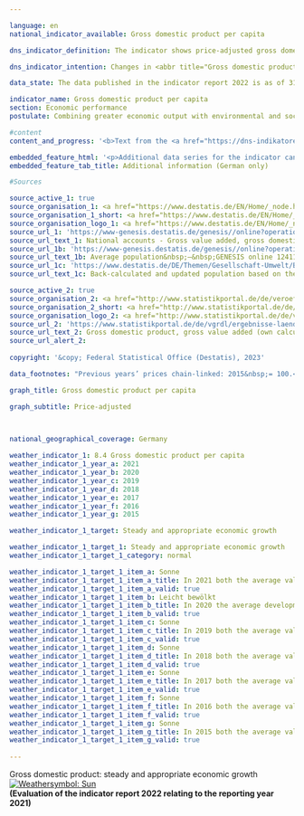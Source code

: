 ```yaml
---

language: en    
national_indicator_available: Gross domestic product per capita    

dns_indicator_definition: The indicator shows price-adjusted gross domestic product (<abbr title="Gross domestic product" tabindex="0">GDP</abbr>) per capita (inhabitants) in Germany at 2015&nbsp;prices. <abbr title="Gross domestic product" tabindex="0">GDP</abbr> measures the value of all goods and services produced in the domestic economy; inhabitants means all persons whose permanent residence is in Germany.    

dns_indicator_intention: Changes in <abbr title="Gross domestic product" tabindex="0">GDP</abbr> are related in a variety of ways to other indicators included within the strategy for sustainable development. Social factors such as the population structure, the labour supply, the educational system and social cohesion play an important role in society with regard to international economic competitiveness. <abbr title="Gross domestic product" tabindex="0">GDP</abbr> is regarded as an important indicator of the strength and growth of a national economy, and so the goal is to achieve continuous and appropriate levels of <abbr title="Gross domestic product" tabindex="0">GDP</abbr> growth.    

data_state: The data published in the indicator report 2022 is as of 31 October 2022. The data shown on this platform is updated regularly, so that more current data may be available online than published in the <a href="https://dns-indikatoren.de/en/publications_reports/">indicator report 2022</a>.    

indicator_name: Gross domestic product per capita    
section: Economic performance    
postulate: Combining greater economic output with environmental and social responsibility    

#content     
content_and_progress: '<b>Text from the <a href="https://dns-indikatoren.de/en/publications_reports/">Indicator Report 2022&nbsp;</a></b><br><br>In 2021, the price adjusted <abbr title="Gross domestic product" tabindex="0">GDP</abbr> was 38,509&nbsp;euros per capita and, thus, 2.6&nbsp;% higher than in the previous year. Between 1991&nbsp;and 2021, price-adjusted <abbr title="Gross domestic product" tabindex="0">GDP</abbr> per head of population increased by a total of 38.8&nbsp;%. In consequence of the <abbr title="Coronavirus SARS-CoV-2" tabindex="0">COVID-19</abbr>&nbsp;pandemic, the price adjusted <abbr title="Gross domestic product" tabindex="0">GDP</abbr> per head of population decreased in 2020&nbsp;by 3.8&nbsp;%. Only in 2009, price adjusted per capita <abbr title="Gross domestic product" tabindex="0">GDP</abbr> fell by 5.4&nbsp;% as a result of the global financial and economic crisis and, thus, decreased to a larger extent. The absent definition for appropriate and continuous economic growth causes the consideration of the average annual change for the preceding five years. These was 0.7&nbsp;%. Therefore, the indicator developed in a positive direction long-term.<br><br>Considering the results of the German Länder, Mecklenburg Western Pomerania had the lowest (26,500&nbsp;euros) and Hamburg had the highest (59,700&nbsp;euros) real <abbr title="Gross domestic product" tabindex="0">GDP</abbr> per capita.<br><br><abbr title="Gross domestic product" tabindex="0">GDP</abbr> expresses the value of total economic output produced within the country in a reference period. It focuses primarily on market goods and services and public goods and services. The value of <abbr title="Gross domestic product" tabindex="0">GDP</abbr> is determined quarterly and annually by the Federal Statistical Office and the statistical offices of the Länder on the basis of internationally harmonised rules and standards, such as the European System of National and Regional Accounts (<abbr title="European System of National and Regional Accounts" tabindex="0">ESA</abbr>).<br><br><abbr title="Gross domestic product" tabindex="0">GDP</abbr> is a key variable in the national accounts. The national accounts are the consolidation of several accounts that portray the economic activity of a given period. The results are recorded in the form of a closed sequence of accounts and presented in tables. The national accounts calculations were last reviewed and revised in 2019&nbsp;as part of their periodic major revision, and the reference year was changed to 2015. This resulted in new rates of change for real gross domestic product as a whole. The overall economic picture, however, has remained largely unchanged.<br><br><abbr title="Gross domestic product" tabindex="0">GDP</abbr> is not designed to portray all of the social aspects that can be included in a measurement of overall well-being. If these variables are to be measured too, Additional indicators are needed that are specifically designed for these purposes. This includes <abbr title="for example (exempli gratia)" tabindex="0">e.g.</abbr> environmental economic accounts that portray the interactions between the economy and the environment and indicators showing, for example, the volume of unpaid work in households. Furthermore, the distribution of income and assets among different population groups is not shown by <abbr title="Gross domestic product" tabindex="0">GDP</abbr> either.<br><br>Stock changes are not reflected in <abbr title="Gross domestic product" tabindex="0">GDP</abbr>, except in the case of capital stock resulting from the calculation of investments and depreciation. Key economic variables like quantities and qualities of human capital, such as education and health, of social capital, such as security and integration, and of natural capital, such as resources and ecosystems, are not factored into <abbr title="Gross domestic product" tabindex="0">GDP</abbr>. It is therefore impossible to conclude whether <abbr title="Gross domestic product" tabindex="0">GDP</abbr> and its growth have served to preserve capital in the fullest sense. This means that <abbr title="Gross domestic product" tabindex="0">GDP</abbr> cannot be used to gauge the sustainability of economic growth.<br><br>The basis for the calculation of per capita <abbr title="Gross domestic product" tabindex="0">GDP</abbr> comprise the average population figures interpolated and extrapolated by the Federal Statistical Office from the 2011&nbsp;census data.'    

embedded_feature_html: '<p>Additional data series for the indicator can be found <a href="https://dnsTestEnvironment.github.io/dns-indicators/public/AddInfos/de/8_4.pdf" target="_blank" >here</a>.</p><br><small>Note: You can display the PDF document directly in your browser or download the PDF document and open it with a PDF reader of your choice. We will be happy to advise you.</small>'
embedded_feature_tab_title: Additional information (German only)    

#Sources    

source_active_1: true
source_organisation_1: <a href="https://www.destatis.de/EN/Home/_node.html" target="_blank">Federal Statistical Office</a>
source_organisation_1_short: <a href="https://www.destatis.de/EN/Home/_node.html" target="_blank">Federal Statistical Office</a>
source_organisation_logo_1: <a href="https://www.destatis.de/EN/Home/_node.html" target="_blank"><img src="www.dnsTestEnvironment.github.io/dns-indicators/public/OrgImgEn/destatis.png" alt="Federal Statistical Office" title=" Click here to visit the homepage of the organizationFederal Statistical Office" style="height:60px; width:148px; border:transparent"/></a>
source_url_1: 'https://www-genesis.destatis.de/genesis//online?operation=table&code= 81000-0001 &bypass=true&levelindex=0&levelid=1660823284613&language=en'
source_url_text_1: National accounts - Gross value added, gross domestic product (nominal/price-adjusted)&nbsp;–&nbsp;GENESIS online 81000-0001
source_url_1b: 'https://www-genesis.destatis.de/genesis//online?operation=table&code= 12411-0040 &bypass=true&levelindex=0&levelid=1660823284613&language=en'
source_url_text_1b: Average population&nbsp;–&nbsp;GENESIS online 12411-0040
source_url_1c: 'https://www.destatis.de/DE/Themen/Gesellschaft-Umwelt/Bevoelkerung/Bevoelkerungsstand/_inhalt.html#sprg233540'
source_url_text_1c: Back-calculated and updated population based on the 2011&nbsp;census

source_active_2: true
source_organisation_2: <a href="http://www.statistikportal.de/de/veroeffentlichungen/volkswirtschaftliche-gesamtrechnungen-der-laender" target="_blank" onclick="return confirm_alert('', 'En')">Statistische Ämter des Bundes und der Länder</a>
source_organisation_2_short: <a href="http://www.statistikportal.de/de/veroeffentlichungen/volkswirtschaftliche-gesamtrechnungen-der-laender" target="_blank" onclick="return confirm_alert('', 'En')">Statistische Ämter des Bundes und der Länder</a>
source_organisation_logo_2: <a href="http://www.statistikportal.de/de/veroeffentlichungen/volkswirtschaftliche-gesamtrechnungen-der-laender" target="_blank" onclick="return confirm_alert('', 'En')"><img src="www.dnsTestEnvironment.github.io/dns-indicators/public/OrgImgEn/vwgdl.png" alt="Statistische Ämter des Bundes und der Länder" title=" Click here to visit the homepage of the organizationStatistische Ämter des Bundes und der Länder" style="height:60px; width:148px; border:transparent"/></a>
source_url_2: 'https://www.statistikportal.de/de/vgrdl/ergebnisse-laenderebene/bruttoinlandsprodukt-bruttowertschoepfung'
source_url_text_2: Gross domestic product, gross value added (own calculation based on the Volkswirtschaftliche Gesamtrechnungen der Länder  - only available in German)
source_url_alert_2: 
    
copyright: '&copy; Federal Statistical Office (Destatis), 2023'    

data_footnotes: "Previous years’ prices chain-linked: 2015&nbsp;= 100.<br>• 2019&nbsp;to 2022&nbsp;provisional data."    

graph_title: Gross domestic product per capita    

graph_subtitle: Price-adjusted    

        

national_geographical_coverage: Germany    

weather_indicator_1: 8.4 Gross domestic product per capita
weather_indicator_1_year_a: 2021
weather_indicator_1_year_b: 2020
weather_indicator_1_year_c: 2019
weather_indicator_1_year_d: 2018
weather_indicator_1_year_e: 2017
weather_indicator_1_year_f: 2016
weather_indicator_1_year_g: 2015

weather_indicator_1_target: Steady and appropriate economic growth

weather_indicator_1_target_1: Steady and appropriate economic growth
weather_indicator_1_target_1_category: normal

weather_indicator_1_target_1_item_a: Sonne
weather_indicator_1_target_1_item_a_title: In 2021 both the average value and the previous annual change pointed in the right direction.
weather_indicator_1_target_1_item_a_valid: true
weather_indicator_1_target_1_item_b: Leicht bewölkt
weather_indicator_1_target_1_item_b_title: In 2020 the average development aimed in the right direction, but in the previous year there had been a development in the wrong direction or no change at all.
weather_indicator_1_target_1_item_b_valid: true
weather_indicator_1_target_1_item_c: Sonne
weather_indicator_1_target_1_item_c_title: In 2019 both the average value and the previous annual change pointed in the right direction.
weather_indicator_1_target_1_item_c_valid: true
weather_indicator_1_target_1_item_d: Sonne
weather_indicator_1_target_1_item_d_title: In 2018 both the average value and the previous annual change pointed in the right direction.
weather_indicator_1_target_1_item_d_valid: true
weather_indicator_1_target_1_item_e: Sonne
weather_indicator_1_target_1_item_e_title: In 2017 both the average value and the previous annual change pointed in the right direction.
weather_indicator_1_target_1_item_e_valid: true
weather_indicator_1_target_1_item_f: Sonne
weather_indicator_1_target_1_item_f_title: In 2016 both the average value and the previous annual change pointed in the right direction.
weather_indicator_1_target_1_item_f_valid: true
weather_indicator_1_target_1_item_g: Sonne
weather_indicator_1_target_1_item_g_title: In 2015 both the average value and the previous annual change pointed in the right direction.
weather_indicator_1_target_1_item_g_valid: true    
    
---
```



<div>
  <div class="my-header">
    <label class="default">Gross domestic product: steady and appropriate economic growth
      <a href="www.dnsTestEnvironment.github.io/dns-indicators/en/status"><img src="https://g205sdgs.github.io/sdg-indicators/public/Wettersymbole/Sonne.png" title="In 2021 both the average value and the previous annual change pointed in the right direction." alt="Weathersymbol: Sun"/>
      </a>
    </label>
  </div>
</div>
<div class="my-header-note">
  <label class="default"><b>(Evaluation of the indicator report 2022 relating to the reporting year 2021)
  </b></label>
</div>